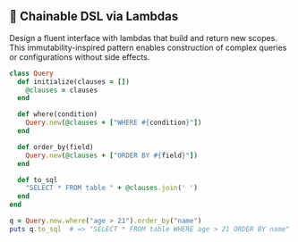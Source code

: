 ## 🔧 Chainable DSL via Lambdas

Design a fluent interface with lambdas that build and return new scopes. This immutability-inspired pattern enables construction of complex queries or configurations without side effects.

```ruby
class Query
  def initialize(clauses = [])
    @clauses = clauses
  end

  def where(condition)
    Query.new(@clauses + ["WHERE #{condition}"])
  end

  def order_by(field)
    Query.new(@clauses + ["ORDER BY #{field}"])
  end

  def to_sql
    "SELECT * FROM table " + @clauses.join(' ')
  end
end

q = Query.new.where("age > 21").order_by("name")
puts q.to_sql  # => "SELECT * FROM table WHERE age > 21 ORDER BY name"
```